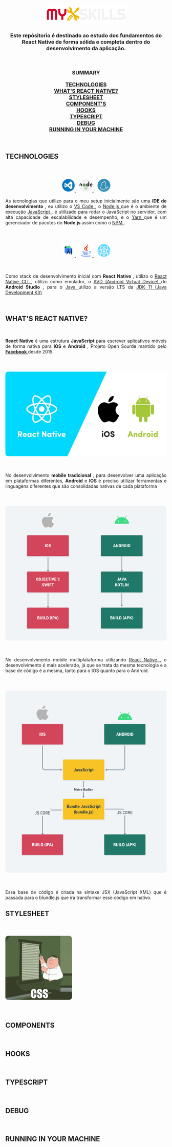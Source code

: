 <h3
  align="center"
>
  <img
    src="./assets/myskills.svg"
    alt="Logo My Skills"
    width="250em"
    height="60em"
  />
  <h3
    align="center"
  >
    Este repósitorio é destinado ao estudo dos fundamentos do React Native de forma sólida e completa dentro do desenvolvimento da aplicação.
  </h3>
</h3>

<br
/>

<h3
  align="center"
>
  <p
  >
    <strong>SUMMARY</strong>
  </p>
  <a
    href="#TECHNOLOGIES"
  >
    TECHNOLOGIES
  </a>
  <br
  />
  <a
    href="#WHAT-REACT-NATIVE"
  >
    WHAT'S REACT NATIVE?
  </a>
  <br
  />
  <a
    href="#STYLESHEET"
  >
    STYLESHEET
  </a>
  <br
  />
  <a
    href="#COMPONENTS"
  >
    COMPONENT'S
  </a>
  <br
  />
  <a
    href="#Hooks"
  >
    HOOKS
  </a>
  <br
  />
  <a
    href="#TypeScript"
  >
    TYPESCRIPT
  </a>
  <br
  />
  <a
    href="#Debug"
  >
    DEBUG
  </a>
  <br
  />
  <a
    href="#Running"
  >
    RUNNING IN YOUR MACHINE
  </a>
  <br
  />
</h3>

<br
/>

## TECHNOLOGIES

<br
/>

<h3
  align="center"
>
  <a
    href="https://code.visualstudio.com"
  >
    <img
      alt="Logo e link para a IDE Visual Studio Code"
      src="./screens-readme/vs-code.png"
      width="40em"
    >
  </a>&nbsp;&nbsp;
  <a
    href="https://nodejs.org/en/"
  >
    <img
      alt="Logo e link para o Node.js"
      src="./screens-readme/nodejs.png"
      width="40em"
    />
  </a>&nbsp;&nbsp;
  <a
    href="https://yarnpkg.com"
  >
    <img
      alt="Logo e link para o gerenciador de pacotes Yarn"
      src="./screens-readme/yarn.png"
      width="40em"
    >
  </a>
</h3>

<p
  align="justify"
>
  As tecnologias que utilizo para o meu setup inicialmente são uma
  <strong
  >
    IDE de desenvolvimento
  </strong>, eu utilizo o
  <a
    href="https://code.visualstudio.com"
  >
    VS Code
  </a>
  , o
  <a
    href="https://nodejs.org/en/"
  >
    Node.js
  </a>
  que é o ambiente de execução
  <a
    href="https://developer.mozilla.org/pt-BR/docs/Web/JavaScript"
  >
    JavaScript
  </a>
  , é utilizado para rodar o JavaScript no servidor, com alta capacidade de escalabilidade e desempenho, e o
  <a
    href="https://yarnpkg.com"
  >
    Yarn
  </a>
  que é um gerenciador de pacotes do
  <strong
  >
    Node.js
  </strong>
    assim como o
  <a
    href="https://www.npmjs.com"
  >
    NPM
  </a>
  .
</p>

<br
/>

<h3
  align="center"
>
  <a
    href="https://developer.android.com/studio"
  >
    <img
      alt="Logo e link para o Android Studio"
      src="./screens-readme/android-studio.png"
      width="40em"
    >
  </a>&nbsp;&nbsp;
  <a
    href="https://www.java.com/pt-BR/"
  >
    <img
      alt="Logo e link para o Java Development Kit"
      src="./screens-readme/java.png"
      width="40em"
    />
  </a>&nbsp;&nbsp;
  <a
    href="https://reactnative.dev"
  >
    <img
      alt="Logo e link para o React Native"
      src="./screens-readme/react.svg"
      width="40em"
    >
  </a>
</h3>

<br
/>

<p
  align="justify"
>
  Como stack de desenvolvimento inicial com
  <strong
  >
    React Native
  </strong>
  , utilizo o
  <a
    href="https://reactnative.dev"
  >
    React Native CLI
  </a>
  , utilizo como emulador, o
  <a
    href="https://developer.android.com/studio/run/emulator"
  >
    AVD (Android Virtual Device)
  </a>
  do
  <strong
  >
    Android Studio
  </strong>
  , para o
  <a
    href="https://www.java.com/pt-BR/"
  >
    Java
  </a>
  utilizo a versão LTS da
  <a
    href="https://docs.oracle.com/en/java/javase/11/"
  >
    JDK 11 (Java Development Kit)
  </a>
</p>

<br
/>

## WHAT'S REACT NATIVE?

<br
/>

<p
  align="justify"
>
  <strong
  >
    React Native
  </strong>
  é uma estrutura
  <strong
  >
    JavaScript
  </strong>
  para escrever aplicativos móveis de forma nativa para
  <strong
  >
    iOS
  </strong>
  e
  <strong
  >
    Android
  </strong>
  , Projeto Open Sourde mantido pelo
  <a
    href=""
  >
    <strong
    >Facebook</strong>
  </a>
  desde 2015.
</p>

<br
/>

<h3
  align="center"
>
  <img
    src="./screens-readme/react-native-multiplataforma.png"
    alt="Imagem React Native Multiplataforma"
    width="570em"
    style="border-radius: 0.5em"
  >
</h3>

<br
/>

<p
  align="justify"
>
  No desenvolvimento
  <strong
  >
    mobile tradicional
  </strong>
  , para desenvolver uma aplicação em plataformas diferentes,
  <strong
  >
    Android
  </strong>
  e
  <strong
  >
    IOS
  </strong>
  é preciso utilizar ferramentas e linguagens diferentes que são consolidadas nativas de cada plataforma
</p>

<br
/>

<h3
  align="center"
>
  <img
    src="./screens-readme/tradicional-multiplataforma.png"
    alt="Desenvolvimento Mobile Tradicional e Desenvolvimento Multiplataforma com React Native"
    width="570em"
    style="border-radius: 0.5em"
  >
</h3>

<br
/>

<p
  align="justify"
>
  No desenvolvimento mobile multiplataforma utilizando
  <a
    href="#"
  >
    React Native
  </a>
  , o desenvolvimento é mais acelerado, já que se trata da mesma tecnologia e a base de código é a mesma, tanto para o IOS quanto para o Android.
</p>

<br
/>

<h3
  align="center"
>
  <img
    src="./screens-readme/mobile-multiplataforma.png"
    alt="Desenvolvimento Mobile Tradicional e Desenvolvimento Multiplataforma com React Native"
    width="570em"
    style="border-radius: 0.5em"
  >
</h3>

<br
/>

<p
  align="justify"
>
  Essa base de código é criada na sintaxe JSX (JavaScript XML) que é passada para o blundle.js que ira transformar esse código em nativo.
</p>

## STYLESHEET

<br
/>

<h3
  align="justify"
>
  <img
    style="border-radius: 0.5em"
    src="./screens-readme/gif-stylesheet.webp">
</h3>

<br
/>

## COMPONENTS

<br
/>

## HOOKS

<br
/>

## TYPESCRIPT

<br
/>

## DEBUG

<br
/>

## RUNNING IN YOUR MACHINE

